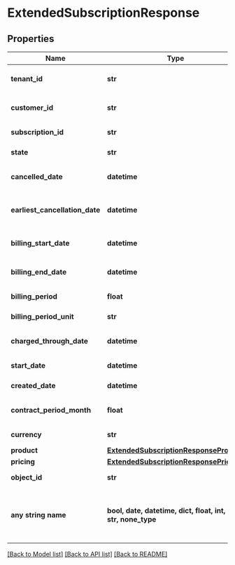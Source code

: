 # ExtendedSubscriptionResponse


## Properties
Name | Type | Description | Notes
------------ | ------------- | ------------- | -------------
**tenant_id** | **str** | Your customer tenant id | 
**customer_id** | **str** | Your customer number | 
**subscription_id** | **str** | Subscription&#39;s id | 
**state** | **str** | State of the subscription | 
**cancelled_date** | **datetime** | Subscription cancelled date | 
**earliest_cancellation_date** | **datetime** | Subscription earliest cancelled date | 
**billing_start_date** | **datetime** | Subscription billing start date | 
**billing_end_date** | **datetime** | Subscription billing end date | 
**billing_period** | **float** | Subscription period | 
**billing_period_unit** | **str** | Subscription period unit | 
**charged_through_date** | **datetime** | Subscription charged through date | 
**start_date** | **datetime** | Subscription start date | 
**created_date** | **datetime** | Subscription created date | 
**contract_period_month** | **float** | Subscription contract period month | 
**currency** | **str** | Subscription currency | 
**product** | [**ExtendedSubscriptionResponseProduct**](ExtendedSubscriptionResponseProduct.md) |  | 
**pricing** | [**ExtendedSubscriptionResponsePricing**](ExtendedSubscriptionResponsePricing.md) |  | 
**object_id** | **str** | Subscription object id | 
**any string name** | **bool, date, datetime, dict, float, int, list, str, none_type** | any string name can be used but the value must be the correct type | [optional]

[[Back to Model list]](../README.md#documentation-for-models) [[Back to API list]](../README.md#documentation-for-api-endpoints) [[Back to README]](../README.md)


